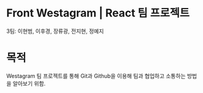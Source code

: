 # Front Westagram | React 팀 프로젝트

3팀: 이현범, 이후경, 장류광, 전지현, 정예지

# 목적

Westagram 팀 프로젝트를 통해 Git과 Github을 이용해 팀과 협업하고 소통하는 방법을 알아보기 위함.
